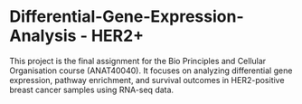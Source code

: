 # Differential-Gene-Expression-Analysis - HER2+

This project is the final assignment for the Bio Principles and Cellular Organisation course (ANAT40040). 
It focuses on analyzing differential gene expression, pathway enrichment, and survival outcomes in HER2-positive breast cancer samples using RNA-seq data.
